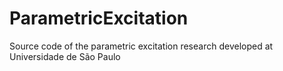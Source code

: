 # ParametricExcitation
Source code of the parametric excitation research developed at Universidade de São Paulo
